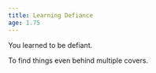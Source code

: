 ```yaml
---
title: Learning Defiance
age: 1.75
---
```

You learned to be defiant. <Mod stat="PRE"></Mod>

To find things even behind multiple covers. <Mod stat="PER"></Mod>
